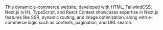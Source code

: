 This dynamic e-commerce website, developed with HTML,
TailwindCSS, Next.js (v14), TypeScript, and React Context showcases
expertise in Next.js features like SSR, dynamic routing, and image
optimization, along with e-commerce logic such as contexts,
pagination, and URL search.